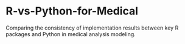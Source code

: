 # R-vs-Python-for-Medical
Comparing the consistency of implementation results between key R packages and Python in medical analysis modeling.
